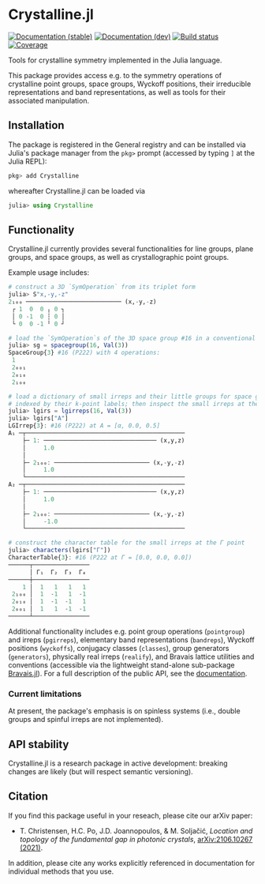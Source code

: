 # Crystalline.jl

[![Documentation (stable)][docs-stable-img]][docs-stable-url] [![Documentation (dev)][docs-dev-img]][docs-dev-url] [![Build status][ci-status-img]][ci-status-url] [![Coverage][coverage-img]][coverage-url]

Tools for crystalline symmetry implemented in the Julia language.

This package provides access e.g. to the symmetry operations of crystalline point groups, space groups, Wyckoff positions, their irreducible representations and band representations, as well as tools for their associated manipulation.

## Installation

The package is registered in the General registry and can be installed via Julia's package manager from the `pkg>` prompt (accessed by typing `]` at the Julia REPL):
```julia
pkg> add Crystalline
```
whereafter Crystalline.jl can be loaded via
```julia
julia> using Crystalline
```

## Functionality

Crystalline.jl currently provides several functionalities for line groups, plane groups, and space groups, as well as crystallographic point groups.

Example usage includes:
```julia
# construct a 3D `SymOperation` from its triplet form
julia> S"x,-y,-z"
2₁₀₀ ─────────────────────────── (x,-y,-z)
 ┌ 1  0  0 ╷ 0 ┐
 │ 0 -1  0 ┆ 0 │
 └ 0  0 -1 ╵ 0 ┘

# load the `SymOperation`s of the 3D space group #16 in a conventional setting
julia> sg = spacegroup(16, Val(3))
SpaceGroup{3} #16 (P222) with 4 operations:
 1
 2₀₀₁
 2₀₁₀
 2₁₀₀

# load a dictionary of small irreps and their little groups for space group #16,
# indexed by their k-point labels; then inspect the small irreps at the A point
julia> lgirs = lgirreps(16, Val(3))
julia> lgirs["A"]
LGIrrep{3}: #16 (P222) at A = [α, 0.0, 0.5]
A₁ ─┬─────────────────────────────────────────────
    ├─ 1: ──────────────────────────────── (x,y,z)
    │     1.0
    │     
    ├─ 2₁₀₀: ─────────────────────────── (x,-y,-z)
    │     1.0
    └─────────────────────────────────────────────
A₂ ─┬─────────────────────────────────────────────
    ├─ 1: ──────────────────────────────── (x,y,z)
    │     1.0
    │     
    ├─ 2₁₀₀: ─────────────────────────── (x,-y,-z)
    │     -1.0
    └─────────────────────────────────────────────

# construct the character table for the small irreps at the Γ point
julia> characters(lgirs["Γ"])
CharacterTable{3}: #16 (P222 at Γ = [0.0, 0.0, 0.0])
──────┬────────────────
      │ Γ₁  Γ₂  Γ₃  Γ₄ 
──────┼────────────────
    1 │  1   1   1   1 
 2₁₀₀ │  1  -1   1  -1
 2₀₁₀ │  1  -1  -1   1
 2₀₀₁ │  1   1  -1  -1
──────┴────────────────
```

Additional functionality includes e.g. point group operations (`pointgroup`) and irreps (`pgirreps`), elementary band representations (`bandreps`), Wyckoff positions (`wyckoffs`), conjugacy classes (`classes`), group generators (`generators`), physically real irreps (`realify`), and Bravais lattice utilities and conventions (accessible via the lightweight stand-alone sub-package [Bravais.jl](https://github.com/thchr/Crystalline.jl/tree/master/Bravais)).
For a full description of the public API, see the [documentation][docs-dev-url].

### Current limitations
At present, the package's emphasis is on spinless systems (i.e., double groups and spinful irreps are not implemented).

## API stability
Crystalline.jl is a research package in active development: breaking changes are likely (but will respect semantic versioning).

## Citation

If you find this package useful in your reseach, please cite our arXiv paper:

- T. Christensen, H.C. Po, J.D. Joannopoulos, & M. Soljačić, *Location and topology of the fundamental gap in photonic crystals*, [arXiv:2106.10267 (2021)](https://arxiv.org/abs/2106.10267).

In addition, please cite any works explicitly referenced in documentation for individual methods that you use.


[ci-status-img]:   https://github.com/thchr/Crystalline.jl/workflows/CI/badge.svg
[ci-status-url]:   https://github.com/thchr/Crystalline.jl/actions
[docs-dev-img]:    https://img.shields.io/badge/docs-dev-blue.svg
[docs-dev-url]:    https://thchr.github.io/Crystalline.jl/dev
[docs-stable-img]: https://img.shields.io/badge/docs-stable-blue.svg
[docs-stable-url]: https://thchr.github.io/Crystalline.jl/stable
[coverage-img]:    https://codecov.io/gh/thchr/Crystalline.jl/branch/master/graph/badge.svg
[coverage-url]:    https://codecov.io/gh/thchr/Crystalline.jl